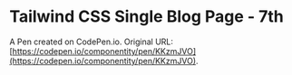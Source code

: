 # Tailwind CSS Single Blog Page - 7th

A Pen created on CodePen.io. Original URL: [https://codepen.io/componentity/pen/KKzmJVO](https://codepen.io/componentity/pen/KKzmJVO).



